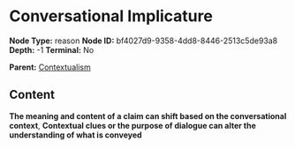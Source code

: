 # Conversational Implicature

**Node Type:** reason
**Node ID:** bf4027d9-9358-4dd8-8446-2513c5de93a8
**Depth:** -1
**Terminal:** No

**Parent:** [Contextualism](contextualism.md)

## Content

**The meaning and content of a claim can shift based on the conversational context**, **Contextual clues or the purpose of dialogue can alter the understanding of what is conveyed**
